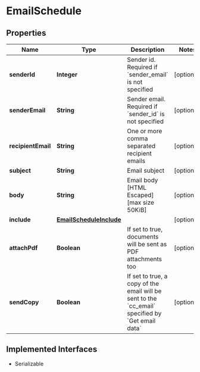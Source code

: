 

# EmailSchedule


## Properties

| Name | Type | Description | Notes |
|------------ | ------------- | ------------- | -------------|
|**senderId** | **Integer** | Sender id. Required if &#x60;sender_email&#x60; is not specified |  [optional] |
|**senderEmail** | **String** | Sender email. Required if &#x60;sender_id&#x60; is not specified |  [optional] |
|**recipientEmail** | **String** | One or more comma separated recipient emails |  [optional] |
|**subject** | **String** | Email subject |  [optional] |
|**body** | **String** | Email body [HTML Escaped] [max size 50KiB] |  [optional] |
|**include** | [**EmailScheduleInclude**](EmailScheduleInclude.md) |  |  [optional] |
|**attachPdf** | **Boolean** | If set to true, documents will be sent as PDF attachments too |  [optional] |
|**sendCopy** | **Boolean** | If set to true, a copy of the email will be sent to the &#x60;cc_email&#x60; specified by &#x60;Get email data&#x60; |  [optional] |


## Implemented Interfaces

* Serializable


